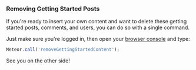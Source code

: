 ### Removing Getting Started Posts

If you're ready to insert your own content and want to delete these getting started posts, comments, and users, you can do so with a single command.

Just make sure you're logged in, then open your [browser console](http://webmasters.stackexchange.com/questions/8525/how-to-open-the-javascript-console-in-different-browsers) and type:

```js
Meteor.call('removeGettingStartedContent');
```

See you on the other side!